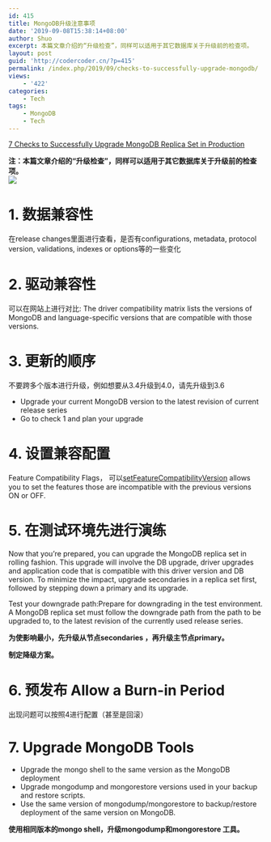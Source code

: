 ```yaml
---
id: 415
title: MongoDB升级注意事项
date: '2019-09-08T15:38:14+08:00'
author: Shuo
excerpt: 本篇文章介绍的“升级检查”，同样可以适用于其它数据库关于升级前的检查项。
layout: post
guid: 'http://codercoder.cn/?p=415'
permalink: /index.php/2019/09/checks-to-successfully-upgrade-mongodb/
views:
    - '422'
categories:
    - Tech
tags:
    - MongoDB
    - Tech
---
```


[7 Checks to Successfully Upgrade MongoDB Replica Set in Production](https://www.percona.com/community-blog/2018/08/29/7-checks-successfully-upgrade-mongodb-replica-set-production/)

**注：本篇文章介绍的“升级检查”，同样可以适用于其它数据库关于升级前的检查项。**  
![](http://codercoder.cn/wp-content/uploads/2019/09/2019-09-0885-300x238.jpg)

# 1. 数据兼容性

 在release changes里面进行查看，是否有configurations, metadata, protocol version, validations, indexes or options等的一些变化

# 2. 驱动兼容性

 可以在网站上进行对比: The driver compatibility matrix lists the versions of MongoDB and language-specific versions that are compatible with those versions.

# 3. 更新的顺序

 不要跨多个版本进行升级，例如想要从3.4升级到4.0，请先升级到3.6

- Upgrade your current MongoDB version to the latest revision of current release series
- Go to check 1 and plan your upgrade

# 4. 设置兼容配置

 Feature Compatibility Flags， 可以[setFeatureCompatibilityVersion](https://docs.mongodb.com/manual/reference/command/setFeatureCompatibilityVersion/#dbcmd.setFeatureCompatibilityVersion) allows you to set the features those are incompatible with the previous versions ON or OFF.

# 5. 在测试环境先进行演练

 Now that you’re prepared, you can upgrade the MongoDB replica set in rolling fashion. This upgrade will involve the DB upgrade, driver upgrades and application code that is compatible with this driver version and DB version. To minimize the impact, upgrade secondaries in a replica set first, followed by stepping down a primary and its upgrade.

 Test your downgrade path:Prepare for downgrading in the test environment. A MongoDB replica set must follow the downgrade path from the path to be upgraded to, to the latest revision of the currently used release series.

**为使影响最小，先升级从节点secondaries ，再升级主节点primary。**

**制定降级方案。**

# 6. 预发布 Allow a Burn-in Period

 出现问题可以按照4进行配置（甚至是回滚）

# 7. Upgrade MongoDB Tools

- Upgrade the mongo shell to the same version as the MongoDB deployment
- Upgrade mongodump and mongorestore versions used in your backup and restore scripts.
- Use the same version of mongodump/mongorestore to backup/restore deployment of the same version on MongoDB.

 **使用相同版本的mongo shell，升级mongodump和mongorestore 工具。**